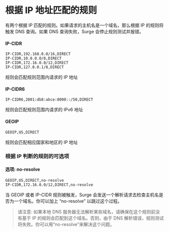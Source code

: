 # 根据 IP 地址匹配的规则

有两个根据 IP 匹配的规则。如果请求的主机名是一个域名，那么根据 IP 的规则将触发 DNS 查询。如果 DNS 查询失败，Surge 会停止规则测试并报错。

#### IP-CIDR

```
IP-CIDR,192.168.0.0/16,DIRECT
IP-CIDR,10.0.0.0/8,DIRECT
IP-CIDR,172.16.0.0/12,DIRECT
IP-CIDR,127.0.0.1/8,DIRECT
```

规则会匹配规则范围内请求的 IP 地址

#### IP-CIDR6

```
IP-CIDR6,2001:db8:abce:8000::/50,DIRECT
```

规则会匹配规则范围内请求的 IPv6 地址

#### GEOIP

`GEOIP,US,DIRECT`

规则会匹配相应国家和地区的 IP 地址

### 根据 IP 判断的规则的可选项

#### 选项: no-resolve

```
GEOIP,US,DIRECT,no-resolve
IP-CIDR,172.16.0.0/12,DIRECT,no-resolve
```

当 GEOIP 或者 IP-CIDR 规则被触发，Surge 会发送一个解析请求去检查主机名是否为一个域名。你可以加上 “no-resolve” 以跳过这个过程。

> 请注意: 如果本地 DNS 服务器无法解析某些域名，请确保在这个规则前没有基于 IP 的规则会匹配到这个域名。否则，由于 DNS 解析错误，规则测试将失败。你可以用“no-resolve”来解决这个问题。
